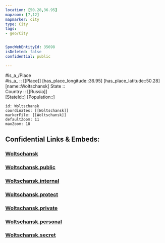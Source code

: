 ```yaml
---
location: [50.28,36.95] 
mapzoom: [7,12] 
mapmarker: city 
type: City
tags:
- geo/City


SpocWebEntityId: 35698
isDeleted: false
confidential: public

---
```

#is_a_/Place  
#is_a_ :: [[Place]] 
[has_place_longitude::36.95] 
[has_place_latitude::50.28] 
[name::Woltschansk] 
State ::  
Country :: [[Russia]]  
[StateId::] 
[Population::] 



```leaflet
id: Woltschansk
coordinates: [[Woltschansk]] 
markerFile: [[Woltschansk]] 
defaultZoom: 11 
maxZoom: 18
```


## Confidential Links & Embeds: 

### [Woltschansk](/_Standards/Earth/Continent/Europe/Europe~East/Ukraine/Regions~Ukraine/Kharkiv/City/Woltschansk.md) 

### [Woltschansk.public](/_public/Earth/Continent/Europe/Europe~East/Ukraine/Regions~Ukraine/Kharkiv/City/Woltschansk.public.md) 

### [Woltschansk.internal](/_internal/Earth/Continent/Europe/Europe~East/Ukraine/Regions~Ukraine/Kharkiv/City/Woltschansk.internal.md) 

### [Woltschansk.protect](/_protect/Earth/Continent/Europe/Europe~East/Ukraine/Regions~Ukraine/Kharkiv/City/Woltschansk.protect.md) 

### [Woltschansk.private](/_private/Earth/Continent/Europe/Europe~East/Ukraine/Regions~Ukraine/Kharkiv/City/Woltschansk.private.md) 

### [Woltschansk.personal](/_personal/Earth/Continent/Europe/Europe~East/Ukraine/Regions~Ukraine/Kharkiv/City/Woltschansk.personal.md) 

### [Woltschansk.secret](/_secret/Earth/Continent/Europe/Europe~East/Ukraine/Regions~Ukraine/Kharkiv/City/Woltschansk.secret.md)

